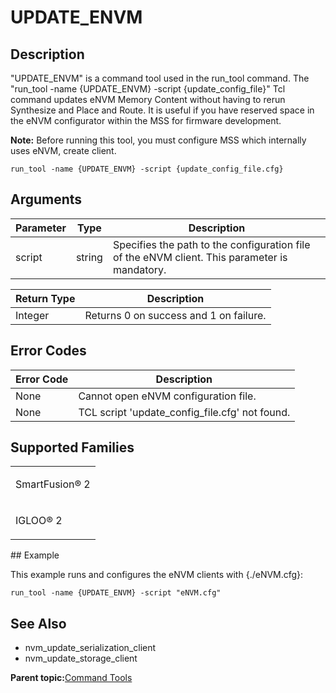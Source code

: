 # UPDATE\_ENVM

## Description

"UPDATE\_ENVM" is a command tool used in the run\_tool command. The "run\_tool -name \{UPDATE\_ENVM\} -script \{update\_config\_file\}" Tcl command updates eNVM Memory Content without having to rerun Synthesize and Place and Route. It is useful if you have reserved space in the eNVM configurator within the MSS for firmware development.

**Note:** Before running this tool, you must configure MSS which internally uses eNVM, create client.

```
run_tool -name {UPDATE_ENVM} -script {update_config_file.cfg}
```

## Arguments

|Parameter|Type|Description|
|---------|----|-----------|
|script|string|Specifies the path to the configuration file of the eNVM client. This parameter is mandatory.|

|Return Type|Description|
|-----------|-----------|
|Integer|Returns 0 on success and 1 on failure.|

## Error Codes

|Error Code|Description|
|----------|-----------|
|None|Cannot open eNVM configuration file.|
|None|TCL script 'update\_config\_file.cfg' not found.|

## Supported Families

<table id="GUID-141E1914-3335-40AB-8BE3-0BB6C9817D9B"><tbody><tr><td>

SmartFusion® 2

</td></tr><tr><td>

IGLOO® 2

</td></tr></tbody>
</table>## Example

This example runs and configures the eNVM clients with \{./eNVM.cfg\}:

```
run_tool -name {UPDATE_ENVM} -script "eNVM.cfg"
```

## See Also

-   nvm\_update\_serialization\_client
-   nvm\_update\_storage\_client

**Parent topic:**[Command Tools](GUID-57EC11A5-2069-4086-ADFB-D63113B3E275.md)

